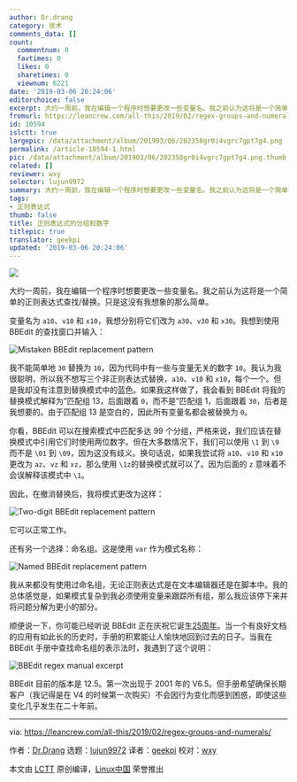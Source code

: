 ```yaml
---
author: Dr.drang
category: 技术
comments_data: []
count:
  commentnum: 0
  favtimes: 0
  likes: 0
  sharetimes: 0
  viewnum: 6221
date: '2019-03-06 20:24:06'
editorchoice: false
excerpt: 大约一周前，我在编辑一个程序时想要更改一些变量名。我之前认为这将是一个简单的正则表达式查找/替换。只是这没有我想象的那么简单。
fromurl: https://leancrew.com/all-this/2019/02/regex-groups-and-numerals/
id: 10594
islctt: true
largepic: /data/attachment/album/201903/06/202358gr0i4vgrc7gpt7g4.png
permalink: /article-10594-1.html
pic: /data/attachment/album/201903/06/202358gr0i4vgrc7gpt7g4.png.thumb.jpg
related: []
reviewer: wxy
selector: lujun9972
summary: 大约一周前，我在编辑一个程序时想要更改一些变量名。我之前认为这将是一个简单的正则表达式查找/替换。只是这没有我想象的那么简单。
tags:
- 正则表达式
thumb: false
title: 正则表达式的分组和数字
titlepic: true
translator: geekpi
updated: '2019-03-06 20:24:06'
---
```


![](/data/attachment/album/201903/06/202358gr0i4vgrc7gpt7g4.png)


大约一周前，我在编辑一个程序时想要更改一些变量名。我之前认为这将是一个简单的正则表达式查找/替换。只是这没有我想象的那么简单。


变量名为 `a10`、`v10` 和 `x10`，我想分别将它们改为 `a30`、`v30` 和 `x30`。我想到使用 BBEdit 的查找窗口并输入：


![Mistaken BBEdit replacement pattern](/data/attachment/album/201903/06/202409pe33ejxexwl7emj3.png "Mistaken BBEdit replacement pattern")


我不能简单地 `30` 替换为 `10`，因为代码中有一些与变量无关的数字 `10`。我认为我很聪明，所以我不想写三个非正则表达式替换，`a10`、`v10` 和 `x10`，每个一个。但是我却没有注意到替换模式中的蓝色。如果我这样做了，我会看到 BBEdit 将我的替换模式解释为“匹配组 13，后面跟着 `0`，而不是”匹配组 1，后面跟着 `30`，后者是我想要的。由于匹配组 13 是空白的，因此所有变量名都会被替换为 `0`。


你看，BBEdit 可以在搜索模式中匹配多达 99 个分组，严格来说，我们应该在替换模式中引用它们时使用两位数字。但在大多数情况下，我们可以使用 `\1` 到 `\9` 而不是 `\01` 到 `\09`，因为这没有歧义。换句话说，如果我尝试将 `a10`、`v10` 和 `x10` 更改为 `az`、`vz` 和 `xz`，那么使用 `\1z`的替换模式就可以了。因为后面的 `z` 意味着不会误解释该模式中 `\1`。


因此，在撤消替换后，我将模式更改为这样：


![Two-digit BBEdit replacement pattern](/data/attachment/album/201903/06/202410e4cjkw664r3wpmqi.png "Two-digit BBEdit replacement pattern")


它可以正常工作。


还有另一个选择：命名组。这是使用 `var` 作为模式名称：


![Named BBEdit replacement pattern](/data/attachment/album/201903/06/202411v8q8i9ztjjfjwzd4.png "Named BBEdit replacement pattern")


我从来都没有使用过命名组，无论正则表达式是在文本编辑器还是在脚本中。我的总体感觉是，如果模式复杂到我必须使用变量来跟踪所有组，那么我应该停下来并将问题分解为更小的部分。


顺便说一下，你可能已经听说 BBEdit 正在庆祝它诞生[25周年](https://merch.barebones.com/)。当一个有良好文档的应用有如此长的历史时，手册的积累能让人愉快地回到过去的日子。当我在 BBEdit 手册中查找命名组的表示法时，我遇到了这个说明：


![BBEdit regex manual excerpt](/data/attachment/album/201903/06/202414i07r9rx97x242961.png "BBEdit regex manual excerpt")


BBEdit 目前的版本是 12.5。第一次出现于 2001 年的 V6.5。但手册希望确保长期客户（我记得是在 V4 的时候第一次购买）不会因行为变化而感到困惑，即使这些变化几乎发生在二十年前。




---


via: <https://leancrew.com/all-this/2019/02/regex-groups-and-numerals/>


作者：[Dr.Drang](https://leancrew.com) 选题：[lujun9972](https://github.com/lujun9972) 译者：[geekpi](https://github.com/geekpi) 校对：[wxy](https://github.com/wxy)


本文由 [LCTT](https://github.com/LCTT/TranslateProject) 原创编译，[Linux中国](https://linux.cn/) 荣誉推出